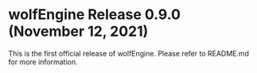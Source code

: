 # wolfEngine Release 0.9.0 (November 12, 2021)

This is the first official release of wolfEngine. Please refer to README.md for more information.
